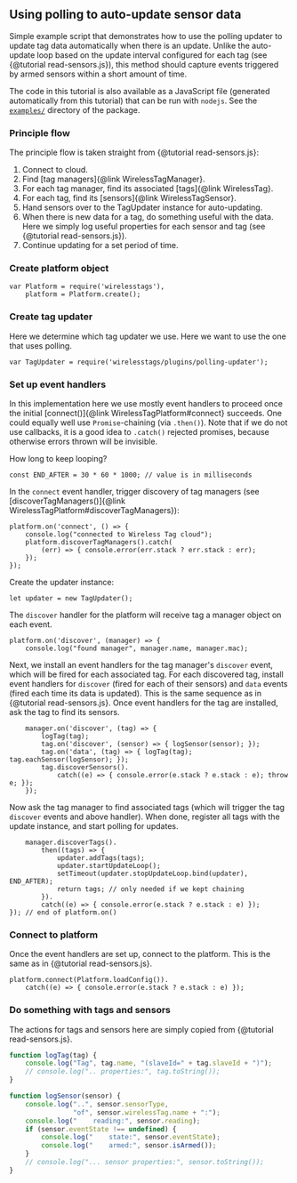 ## Using polling to auto-update sensor data

Simple example script that demonstrates how to use the polling updater
to update tag data automatically when there is an update. Unlike the
auto-update loop based on the update interval configured for each tag
(see {@tutorial read-sensors.js}), this method should capture events
triggered by armed sensors within a short amount of time.

The code in this tutorial is also available as a JavaScript file
(generated automatically from this tutorial) that can be run with
`nodejs`. See the [`examples/`] directory of the package.

### Principle flow

The principle flow is taken straight from {@tutorial read-sensors.js}:

1. Connect to cloud.
2. Find [tag managers]{@link WirelessTagManager}.
3. For each tag manager, find its associated [tags]{@link WirelessTag}.
4. For each tag, find its [sensors]{@link WirelessTagSensor}.
5. Hand sensors over to the TagUpdater instance for auto-updating.
6. When there is new data for a tag, do something useful with the
   data. Here we simply log useful properties for each sensor and tag
   (see {@tutorial read-sensors.js}).
7. Continue updating for a set period of time.

### Create platform object

    var Platform = require('wirelesstags'),
        platform = Platform.create();

### Create tag updater

Here we determine which tag updater we use. Here we want to use the
one that uses polling.

    var TagUpdater = require('wirelesstags/plugins/polling-updater');

### Set up event handlers

In this implementation here we use mostly event handlers to proceed
once the initial [connect()]{@link WirelessTagPlatform#connect}
succeeds. One could equally well use `Promise`-chaining (via
`.then()`). Note that if we do not use callbacks, it is a good idea to
`.catch()` rejected promises, because otherwise errors thrown will be
invisible.

How long to keep looping?

    const END_AFTER = 30 * 60 * 1000; // value is in milliseconds

In the `connect` event handler, trigger discovery of tag managers (see
[discoverTagManagers()]{@link WirelessTagPlatform#discoverTagManagers}):


    platform.on('connect', () => {
        console.log("connected to Wireless Tag cloud");
        platform.discoverTagManagers().catch(
            (err) => { console.error(err.stack ? err.stack : err);
        });
    });

Create the updater instance:

    let updater = new TagUpdater();

The `discover` handler for the platform will receive tag a manager
object on each event.

    platform.on('discover', (manager) => {
        console.log("found manager", manager.name, manager.mac);

Next, we install an event handlers for the tag manager's `discover`
event, which will be fired for each associated tag. For each
discovered tag, install event handlers for `discover` (fired for each
of their sensors) and `data` events (fired each time its data is
updated). This is the same sequence as in {@tutorial read-sensors.js}.
Once event handlers for the tag are installed, ask the tag to find its
sensors.

        manager.on('discover', (tag) => {
            logTag(tag);
            tag.on('discover', (sensor) => { logSensor(sensor); });
            tag.on('data', (tag) => { logTag(tag); tag.eachSensor(logSensor); });
            tag.discoverSensors().
                catch((e) => { console.error(e.stack ? e.stack : e); throw e; });
        });

Now ask the tag manager to find associated tags (which will trigger
the tag `discover` events and above handler). When done, register all
tags with the update instance, and start polling for updates.

        manager.discoverTags().
            then((tags) => {
                updater.addTags(tags);
                updater.startUpdateLoop();
                setTimeout(updater.stopUpdateLoop.bind(updater), END_AFTER);
                return tags; // only needed if we kept chaining
            }).
            catch((e) => { console.error(e.stack ? e.stack : e) });
    }); // end of platform.on()

### Connect to platform

Once the event handlers are set up, connect to the platform. This is
the same as in {@tutorial read-sensors.js}.

    platform.connect(Platform.loadConfig()).
        catch((e) => { console.error(e.stack ? e.stack : e) });

### Do something with tags and sensors

The actions for tags and sensors here are simply copied from {@tutorial read-sensors.js}.

```js
function logTag(tag) {
    console.log("Tag", tag.name, "(slaveId=" + tag.slaveId + ")");
    // console.log(".. properties:", tag.toString());
}

function logSensor(sensor) {
    console.log("..", sensor.sensorType,
                "of", sensor.wirelessTag.name + ":");
    console.log("    reading:", sensor.reading);
    if (sensor.eventState !== undefined) {
        console.log("    state:", sensor.eventState);
        console.log("    armed:", sensor.isArmed());
    }
    // console.log("... sensor properties:", sensor.toString());
}
```

[`examples/`]: https://github.com/hlapp/wirelesstags-js/tree/master/examples
